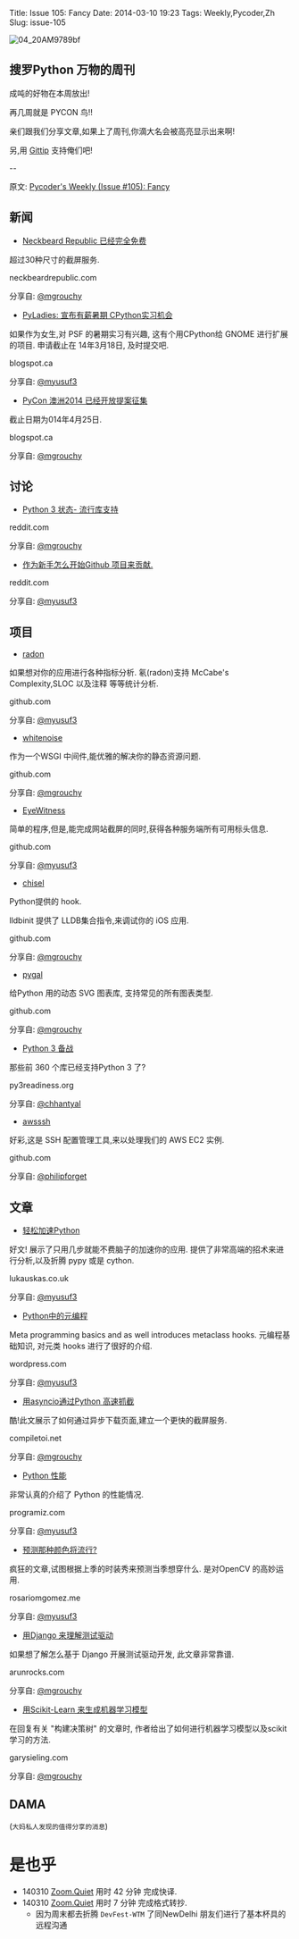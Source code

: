 Title: Issue 105: Fancy
Date: 2014-03-10 19:23
Tags: Weekly,Pycoder,Zh 
Slug: issue-105

![04_20AM9789bf](https://gallery.mailchimp.com/9735795484d2e4c204da82a29/images/Image_202014_01_22_20at_2010.45.04_20AM9789bf.png)

##  搜罗Python 万物的周刊


成吨的好物在本周放出!

再几周就是 PYCON 鸟!!

亲们跟我们分享文章,如果上了周刊,你滴大名会被高亮显示出来啊!

另,用
[Gittip](https://www.gittip.com/PycodersWeekly)
支持俺们吧!

--

原文: [Pycoder's Weekly (Issue #105): Fancy](http://us4.campaign-archive1.com/?u=9735795484d2e4c204da82a29&id=0d0e04938e&e=889f3f6a05)



 

 


## 新闻

- [Neckbeard Republic 已经完全免费](http://pycoders.us4.list-manage.com/track/click?u=9735795484d2e4c204da82a29&id=2bc878a9cf&e=889f3f6a05)

超过30种尺寸的截屏服务.

neckbeardrepublic.com

分享自:
[@mgrouchy](http://twitter.com/mgrouchy)
 
- [PyLadies: 宣布有薪暑期 CPython实习机会](http://pycoders.us4.list-manage.com/track/click?u=9735795484d2e4c204da82a29&id=a8be4278a9&e=889f3f6a05)

如果作为女生,对 PSF 的暑期实习有兴趣,
这有个用CPython给 GNOME 进行扩展的项目.
申请截止在 14年3月18日, 及时提交吧.


blogspot.ca

分享自:
[@myusuf3](http://twitter.com/myusuf3)
 
- [PyCon 澳洲2014 已经开放提案征集](http://pycoders.us4.list-manage.com/track/click?u=9735795484d2e4c204da82a29&id=8529dd998d&e=889f3f6a05)

截止日期为014年4月25日.

blogspot.ca

分享自:
[@mgrouchy](http://twitter.com/mgrouchy)



## 讨论

- [Python 3 状态- 流行库支持](http://pycoders.us4.list-manage.com/track/click?u=9735795484d2e4c204da82a29&id=032b6321b9&e=889f3f6a05)

reddit.com

分享自:
[@mgrouchy](http://twitter.com/mgrouchy)
 
- [作为新手怎么开始Github 项目来贡献.](http://pycoders.us4.list-manage.com/track/click?u=9735795484d2e4c204da82a29&id=3ecaf09ba7&e=889f3f6a05)

reddit.com

分享自:
[@myusuf3](http://twitter.com/myusuf3)



## 项目

- [radon](https://github.com/rubik/radon)

如果想对你的应用进行各种指标分析.
氡(radon)支持
McCabe's Complexity,SLOC 以及注释 等等统计分析.

github.com

分享自:
[@myusuf3](http://twitter.com/myusuf3)
 
- [whitenoise](https://github.com/evansd/whitenoise)

作为一个WSGI 中间件,能优雅的解决你的静态资源问题.

github.com

分享自:
[@mgrouchy](http://twitter.com/mgrouchy)

 
- [EyeWitness](https://github.com/ChrisTruncer/EyeWitness)

简单的程序,但是,能完成网站截屏的同时,获得各种服务端所有可用标头信息.

github.com

分享自:
[@myusuf3](http://twitter.com/myusuf3)
 
- [chisel](https://github.com/facebook/chisel)

Python提供的 hook.

lldbinit 提供了 LLDB集合指令,来调试你的 iOS 应用.

github.com

分享自:
[@mgrouchy](http://twitter.com/mgrouchy)

 
- [pygal](https://github.com/Kozea/pygal)


给Python 用的动态 SVG 图表库,
支持常见的所有图表类型.

github.com

分享自:
[@mgrouchy](http://twitter.com/mgrouchy)

 
- [Python 3 备战](http://py3readiness.org/)

那些前 360 个库已经支持Python 3 了?

py3readiness.org

分享自:
[@chhantyal](http://twitter.com/chhantyal)
 
- [awsssh](https://github.com/philipforget/awsssh)


好彩,这是 SSH 配置管理工具,来以处理我们的 AWS EC2 实例.


github.com


分享自:
[@philipforget](http://twitter.com/philipforget)




## 文章
- [轻松加速Python](http://lukauskas.co.uk/articles/2014/02/12/how-to-make-python-faster-without-trying-that-much/)

好文! 展示了只用几步就能不费脑子的加速你的应用.
提供了非常高端的招术来进行分析,以及折腾 pypy 或是 cython.

lukauskas.co.uk

分享自:
[@myusuf3](http://twitter.com/myusuf3)
 
- [Python中的元编程](http://impythonist.wordpress.com/2014/03/02/meta-programming-with-python/)

Meta programming basics and as well introduces metaclass hooks.
元编程基础知识,
对元类 hooks 进行了很好的介绍.

wordpress.com

分享自:
[@myusuf3](http://twitter.com/myusuf3)
 

- [用asyncio通过Python 高速抓截](http://compiletoi.net/fast-scraping-in-python-with-asyncio.html)


酷!此文展示了如何通过异步下载页面,建立一个更快的截屏服务.


compiletoi.net

分享自:
[@mgrouchy](http://twitter.com/mgrouchy)
 
- [Python 性能](http://www.programiz.com/python-programming/property)

非常认真的介绍了 Python 的性能情况.


programiz.com

分享自:
[@myusuf3](http://twitter.com/myusuf3)
 
- [预测那种颜色将流行?](http://www.rosariomgomez.me/nyfw2014-1-color-detection/)


疯狂的文章,试图根据上季的时装秀来预测当季想穿什么.
是对OpenCV 的高妙运用.

rosariomgomez.me

分享自:
[@myusuf3](http://twitter.com/myusuf3)
 
- [用Django 来理解测试驱动](http://arunrocks.com/understanding-tdd-with-django/)

如果想了解怎么基于 Django 开展测试驱动开发,
此文章非常靠谱.

arunrocks.com

分享自:
[@mgrouchy](http://twitter.com/mgrouchy)

 
- [用Scikit-Learn 来生成机器学习模型](http://www.garysieling.com/blog/generating-machine-learning-models-scikit-learn)


在回复有关 "构建决策树" 的文章时,
作者给出了如何进行机器学习模型以及scikit学习的方法.

garysieling.com

分享自:
[@mgrouchy](http://twitter.com/mgrouchy)


## DAMA
(`大妈私人发现的值得分享的消息`)


# 是也乎

- 140310 [Zoom.Quiet](http://zoomquiet.org/) 用时 42 分钟 完成快译.
- 140310 [Zoom.Quiet](http://zoomquiet.org/) 用时 7 分钟 完成格式转抄.
    - 因为周末都去折腾 `DevFest-WTM` 了同NewDelhi 朋友们进行了基本杯具的远程沟通

 

